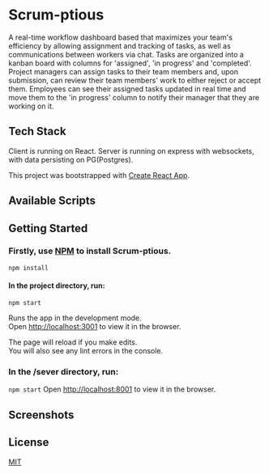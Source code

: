 # Scrum-ptious

A real-time workflow dashboard based that maximizes your team's efficiency by allowing assignment and tracking of tasks, as well as communications between workers via chat. Tasks are organized into a kanban board with columns for 'assigned', 'in progress' and 'completed'. Project managers can assign tasks to their team members and, upon submission, can review their team members' work to either reject or accept them. Employees can see their assigned tasks updated in real time and move them to the 'in progress' column to notify their manager that they are working on it. 


## Tech Stack
Client is running on React.
Server is running on express with websockets, with data persisting on PG(Postgres).

This project was bootstrapped with [Create React App](https://github.com/facebook/create-react-app).

## Available Scripts

## Getting Started

### Firstly, use [NPM](https://www.npmjs.com/package/npm) to install Scrum-ptious.

`npm install`

#### In the project directory, run:

`npm start`

Runs the app in the development mode.\
Open [http://localhost:3001](http://localhost:3001) to view it in the browser.

The page will reload if you make edits.\
You will also see any lint errors in the console.

### In the /sever directory, run:
`npm start` 
Open [http://localhost:8001](http://localhost:8001) to view it in the browser.

## Screenshots



## License
[MIT](htps://choosealicense.com/licenses/mit/)

